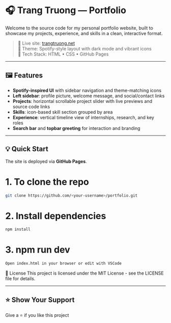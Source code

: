 # 🎧 Trang Truong — Portfolio

Welcome to the source code for my personal portfolio website, built to showcase my projects, experience, and skills in a clean, interactive format.

> 🔗 Live site: [trangtruong.net](https://trwgltuhchang.github.io/Portfolio/)  
> 🎵 Theme: Spotify-style layout with dark mode and vibrant icons  
> 📂 Tech Stack: HTML • CSS • GitHub Pages

---

## 🖼️ Features

- **Spotify-inspired UI** with sidebar navigation and theme-matching icons
- **Left sidebar**: profile picture, welcome message, and social/contact links
- **Projects**: horizontal scrollable project slider with live previews and source code links
- **Skills**: icon-based skill section grouped by area
- **Experience**: vertical timeline view of internships, research, and key roles
- **Search bar** and **topbar greeting** for interaction and branding
  
---

## 💡 Quick Start

The site is deployed via **GitHub Pages**.

# 1. To clone the repo
```bash
git clone https://github.com/<your-username>/portfolio.git
```
# 2. Install dependencies
```bash
npm install
```
# 3. npm run dev
```bash
Open index.html in your browser or edit with VSCode
```
📄 License
This project is licensed under the MIT License - see the LICENSE file for details.

---

## ⭐ Show Your Support
Give a ⭐️ if you like this project
